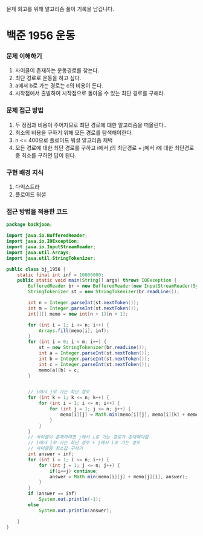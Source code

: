 문제 회고를 위해 알고리즘 풀이 기록을 남깁니다.

# 백준 1956 운동


### 문제 이해하기
1. 사이클이 존재하는 운동경로를 찾는다.
2. 최단 경로로 운동을 하고 싶다.
3. a에서 b로 가는 경로는 c의 비용이 든다.
4. 시작점에서 출발하여 시작점으로 돌아올 수 있는 최단 경로를 구해라.

### 문제 접근 방법
1. 두 정점과 비용이 주어지므로 최단 경로에 대한 알고리즘을 떠올린다..
2. 최소의 비용을 구하기 위해 모든 경로를 탐색해야한다.
3. n <= 400으로 플로이드 워셜 알고리즘 채택
4. 모든 경로에 대한 최단 경로를 구하고 i에서 j의 최단경로 + j에서 i에 대한 최단경로 중 최소를 구하면 답이 된다.

### 구현 배경 지식
1. 다익스트라
2. 플로이드 워셜

### 접근 방법을 적용한 코드
```java
package backjoon;

import java.io.BufferedReader;
import java.io.IOException;
import java.io.InputStreamReader;
import java.util.Arrays;
import java.util.StringTokenizer;

public class bj_1956 {
    static final int inf = 10000000;
    public static void main(String[] args) throws IOException {
        BufferedReader br = new BufferedReader(new InputStreamReader(System.in));
        StringTokenizer st = new StringTokenizer(br.readLine());

        int n = Integer.parseInt(st.nextToken());
        int m = Integer.parseInt(st.nextToken());
        int[][] memo = new int[n + 1][n + 1];

        for (int i = 1; i <= n; i++) {
            Arrays.fill(memo[i], inf);
        }
        for (int i = 0; i < m; i++) {
            st = new StringTokenizer(br.readLine());
            int a = Integer.parseInt(st.nextToken());
            int b = Integer.parseInt(st.nextToken());
            int c = Integer.parseInt(st.nextToken());
            memo[a][b] = c;
        }


        // i에서 j로 가는 최단 경로
        for (int k = 1; k <= n; k++) {
            for (int i = 1; i <= n; i++) {
                for (int j = 1; j <= n; j++) {
                    memo[i][j] = Math.min(memo[i][j], memo[i][k] + memo[k][j]);
                }
            }
        }
        // 사이클이 존재하려면 j에서 i로 가는 경로가 존재해야함
        // i에서 j로 가는 최단 경로 + j에서 i로 가는 경로
        // 사이클중 최소값 구하기
        int answer = inf;
        for (int i = 1; i <= n; i++) {
            for (int j = 1; j <= n; j++) {
                if(i==j) continue;
                answer = Math.min(memo[i][j] + memo[j][i], answer);
            }
        }
        if (answer == inf)
            System.out.println(-1);
        else
            System.out.println(answer);

    }
}
```